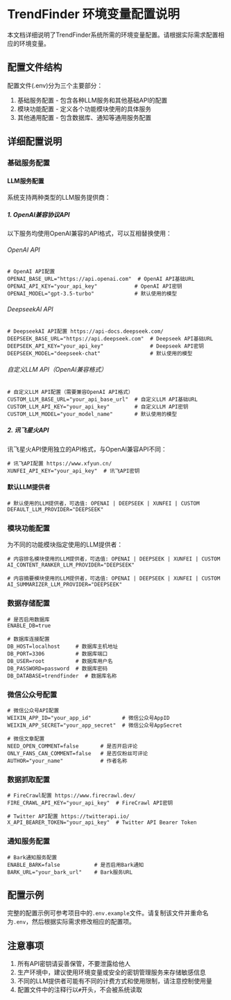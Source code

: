 # TrendFinder 环境变量配置说明

本文档详细说明了TrendFinder系统所需的环境变量配置。请根据实际需求配置相应的环境变量。

## 配置文件结构

配置文件(.env)分为三个主要部分：

1. 基础服务配置 - 包含各种LLM服务和其他基础API的配置
2. 模块功能配置 - 定义各个功能模块使用的具体服务
3. 其他通用配置 - 包含数据库、通知等通用服务配置

## 详细配置说明

### 基础服务配置

#### LLM服务配置

系统支持两种类型的LLM服务提供商：

##### 1. OpenAI兼容协议API

以下服务均使用OpenAI兼容的API格式，可以互相替换使用：

###### OpenAI API

```
# OpenAI API配置
OPENAI_BASE_URL="https://api.openai.com"  # OpenAI API基础URL
OPENAI_API_KEY="your_api_key"            # OpenAI API密钥
OPENAI_MODEL="gpt-3.5-turbo"             # 默认使用的模型
```

###### DeepseekAI API

```
# DeepseekAI API配置 https://api-docs.deepseek.com/
DEEPSEEK_BASE_URL="https://api.deepseek.com"  # Deepseek API基础URL
DEEPSEEK_API_KEY="your_api_key"               # Deepseek API密钥
DEEPSEEK_MODEL="deepseek-chat"                # 默认使用的模型
```

###### 自定义LLM API（OpenAI兼容格式）

```
# 自定义LLM API配置（需要兼容OpenAI API格式）
CUSTOM_LLM_BASE_URL="your_api_base_url"  # 自定义LLM API基础URL
CUSTOM_LLM_API_KEY="your_api_key"        # 自定义LLM API密钥
CUSTOM_LLM_MODEL="your_model_name"       # 默认使用的模型
```

##### 2. 讯飞星火API

讯飞星火API使用独立的API格式，与OpenAI兼容API不同：

```
# 讯飞API配置 https://www.xfyun.cn/
XUNFEI_API_KEY="your_api_key"  # 讯飞API密钥
```

#### 默认LLM提供者

```
# 默认使用的LLM提供者，可选值: OPENAI | DEEPSEEK | XUNFEI | CUSTOM
DEFAULT_LLM_PROVIDER="DEEPSEEK"
```

### 模块功能配置

为不同的功能模块指定使用的LLM提供者：

```
# 内容排名模块使用的LLM提供者，可选值: OPENAI | DEEPSEEK | XUNFEI | CUSTOM
AI_CONTENT_RANKER_LLM_PROVIDER="DEEPSEEK"

# 内容摘要模块使用的LLM提供者，可选值: OPENAI | DEEPSEEK | XUNFEI | CUSTOM
AI_SUMMARIZER_LLM_PROVIDER="DEEPSEEK"
```

### 数据存储配置

```
# 是否启用数据库
ENABLE_DB=true

# 数据库连接配置
DB_HOST=localhost     # 数据库主机地址
DB_PORT=3306          # 数据库端口
DB_USER=root          # 数据库用户名
DB_PASSWORD=password  # 数据库密码
DB_DATABASE=trendfinder  # 数据库名称
```

### 微信公众号配置

```
# 微信公众号API配置
WEIXIN_APP_ID="your_app_id"          # 微信公众号AppID
WEIXIN_APP_SECRET="your_app_secret"  # 微信公众号AppSecret

# 微信文章配置
NEED_OPEN_COMMENT=false       # 是否开启评论
ONLY_FANS_CAN_COMMENT=false   # 是否仅粉丝可评论
AUTHOR="your_name"            # 作者名称
```

### 数据抓取配置

```
# FireCrawl配置 https://www.firecrawl.dev/
FIRE_CRAWL_API_KEY="your_api_key"  # FireCrawl API密钥

# Twitter API配置 https://twitterapi.io/
X_API_BEARER_TOKEN="your_api_key"  # Twitter API Bearer Token
```

### 通知服务配置

```
# Bark通知服务配置
ENABLE_BARK=false           # 是否启用Bark通知
BARK_URL="your_bark_url"    # Bark服务URL
```

## 配置示例

完整的配置示例可参考项目中的`.env.example`文件。请复制该文件并重命名为`.env`，然后根据实际需求修改相应的配置项。

## 注意事项

1. 所有API密钥请妥善保管，不要泄露给他人
2. 生产环境中，建议使用环境变量或安全的密钥管理服务来存储敏感信息
3. 不同的LLM提供者可能有不同的计费方式和使用限制，请注意控制使用量
4. 配置文件中的注释行以`#`开头，不会被系统读取

